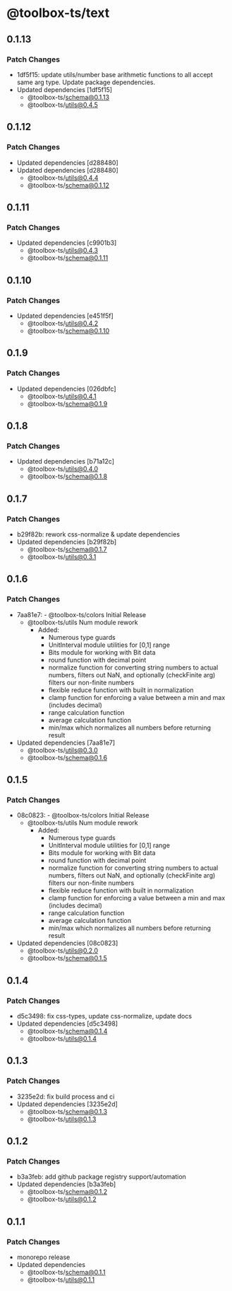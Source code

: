 # @toolbox-ts/text

## 0.1.13

### Patch Changes

- 1df5f15: update utils/number base arithmetic functions to all accept same arg type. Update package dependencies.
- Updated dependencies [1df5f15]
  - @toolbox-ts/schema@0.1.13
  - @toolbox-ts/utils@0.4.5

## 0.1.12

### Patch Changes

- Updated dependencies [d288480]
- Updated dependencies [d288480]
  - @toolbox-ts/utils@0.4.4
  - @toolbox-ts/schema@0.1.12

## 0.1.11

### Patch Changes

- Updated dependencies [c9901b3]
  - @toolbox-ts/utils@0.4.3
  - @toolbox-ts/schema@0.1.11

## 0.1.10

### Patch Changes

- Updated dependencies [e451f5f]
  - @toolbox-ts/utils@0.4.2
  - @toolbox-ts/schema@0.1.10

## 0.1.9

### Patch Changes

- Updated dependencies [026dbfc]
  - @toolbox-ts/utils@0.4.1
  - @toolbox-ts/schema@0.1.9

## 0.1.8

### Patch Changes

- Updated dependencies [b71a12c]
  - @toolbox-ts/utils@0.4.0
  - @toolbox-ts/schema@0.1.8

## 0.1.7

### Patch Changes

- b29f82b: rework css-normalize & update dependencies
- Updated dependencies [b29f82b]
  - @toolbox-ts/schema@0.1.7
  - @toolbox-ts/utils@0.3.1

## 0.1.6

### Patch Changes

- 7aa81e7: - @toolbox-ts/colors Initial Release
  - @toolbox-ts/utils Num module rework
    - Added:
      - Numerous type guards
      - UnitInterval module utilities for [0,1] range
      - Bits module for working with Bit data
      - round function with decimal point
      - normalize function for converting string numbers to actual numbers,
        filters out NaN, and optionally (checkFinite arg) filters our non-finite
        numbers
      - flexible reduce function with built in normalization
      - clamp function for enforcing a value between a min and max (includes
        decimal)
      - range calculation function
      - average calculation function
      - min/max which normalizes all numbers before returning result
- Updated dependencies [7aa81e7]
  - @toolbox-ts/utils@0.3.0
  - @toolbox-ts/schema@0.1.6

## 0.1.5

### Patch Changes

- 08c0823: - @toolbox-ts/colors Initial Release
  - @toolbox-ts/utils Num module rework
    - Added:
      - Numerous type guards
      - UnitInterval module utilities for [0,1] range
      - Bits module for working with Bit data
      - round function with decimal point
      - normalize function for converting string numbers to actual numbers,
        filters out NaN, and optionally (checkFinite arg) filters our non-finite
        numbers
      - flexible reduce function with built in normalization
      - clamp function for enforcing a value between a min and max (includes
        decimal)
      - range calculation function
      - average calculation function
      - min/max which normalizes all numbers before returning result
- Updated dependencies [08c0823]
  - @toolbox-ts/utils@0.2.0
  - @toolbox-ts/schema@0.1.5

## 0.1.4

### Patch Changes

- d5c3498: fix css-types, update css-normalize, update docs
- Updated dependencies [d5c3498]
  - @toolbox-ts/schema@0.1.4
  - @toolbox-ts/utils@0.1.4

## 0.1.3

### Patch Changes

- 3235e2d: fix build process and ci
- Updated dependencies [3235e2d]
  - @toolbox-ts/schema@0.1.3
  - @toolbox-ts/utils@0.1.3

## 0.1.2

### Patch Changes

- b3a3feb: add github package registry support/automation
- Updated dependencies [b3a3feb]
  - @toolbox-ts/schema@0.1.2
  - @toolbox-ts/utils@0.1.2

## 0.1.1

### Patch Changes

- monorepo release
- Updated dependencies
  - @toolbox-ts/schema@0.1.1
  - @toolbox-ts/utils@0.1.1
